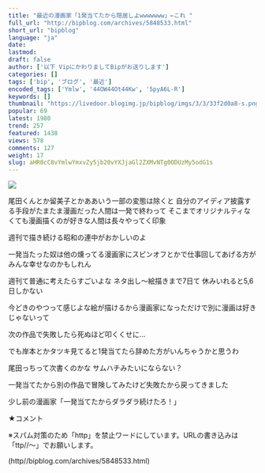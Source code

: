 ```yaml
---
title: "最近の漫画家「1発当てたから隠居しよwwwwwww」←これ "
full_url: "http://bipblog.com/archives/5848533.html"
short_url: "bipblog"
language: "ja"
date: 
lastmod: 
draft: false
author: ['以下 VipにかわりましてBipがお送りします']
categories: []
tags: ['bip', 'ブログ', '最近']
encoded_tags: ['Ymlw', '44OW44Ot44Kw', '5pyA6L-R']
keywords: []
thumbnail: "https://livedoor.blogimg.jp/bipblog/imgs/3/3/33f2d0a8-s.png"
popular: 69
latest: 1980
trend: 257
featured: 1438
views: 578
comments: 127
weight: 17
slug: aHR0cC8vYmlwYmxvZy5jb20vYXJjaGl2ZXMvNTg0ODUzMy5odG1s
---
```


![](https://livedoor.blogimg.jp/bipblog/imgs/3/3/33f2d0a8-s.png)

<div><p>尾田くんとか留美子とかああいう一部の変態は除くと 自分のアイディア披露する手段がたまたま漫画だった人間は一発で終わって そこまでオリジナルティなくても漫画描くのが好きな人間は長々やってく印象</p><p>週刊で描き続ける昭和の連中がおかしいのよ</p><p>一発当たった奴は他の燻ってる漫画家にスピンオフとかで仕事回してあげる方がみんな幸せなのかもしれん</p><p>週刊て普通に考えたらすごいよな ネタ出し～絵描きまで7日て 休みいれると5,6日しかない</p><p>今どきのやつって感じよな絵が描けるから漫画家になっただけで別に漫画は好きじゃないって</p><p>次の作品で失敗したら死ぬほど叩くくせに…</p><p>でも岸本とかタツキ見てると1発当てたら辞めた方がいんちゃうかと思うわ</p><p>尾田っちって次書くのかな サムハチみたいにならない？</p><p>一発当てたから別の作品で冒険してみたけど失敗たから戻ってきました</p><p>少し前の漫画家「一発当てたからダラダラ続けたろ！」</p><p class='meiryo'>★コメント</p><p class='center'><p class='kyakuchu center'>※スパム対策のため「http」を禁止ワードにしています。URLの書き込みは「ttp//～」でお願いします。</p></p> </div>

(http//bipblog.com/archives/5848533.html)
